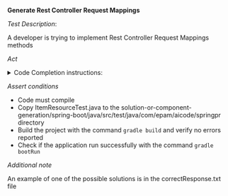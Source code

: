 **Generate Rest Controller Request Mappings**

*Test Description*:

A developer is trying to implement Rest Controller Request Mappings methods

*Act*

<details>
<summary>Code Completion instructions:</summary>

- Open the project solution-or-component-generation/spring-boot/java
- Open the ItemService class and scroll it from top till bottom
- Open the ItemResource class and scroll it from top till bottom
- Move cursor to the line before private methods
- Type `@GetMapping("/{id}")` and press Enter
- Accept the best suggested implementation using the TAB and ENTER keys
- Type `@PostMapping` and press Enter
- Accept the best suggested implementation using the TAB and ENTER keys
- Type `@PutMapping("/{id}")` and press Enter
- Accept the best suggested implementation using the TAB and ENTER keys
- Type `@DeleteMapping("/{id}")` and press Enter
- Accept the best suggested implementation using the TAB and ENTER keys
- Add all necessary imports

</details>

*Assert conditions*

- Code must compile
- Copy ItemResourceTest.java to the solution-or-component-generation/spring-boot/java/src/test/java/com/epam/aicode/springpr directory
- Build the project with the command `gradle build` and verify no errors reported
- Check if the application run successfully with the command `gradle bootRun`

*Additional note*

An example of one of the possible solutions is in the correctResponse.txt file